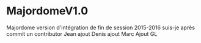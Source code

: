 # MajordomeV1.0
Majordome version d'intégration de fin de session 2015-2016
suis-je après commit un contributor Jean
ajout Denis
ajout Marc
Ajout GL
